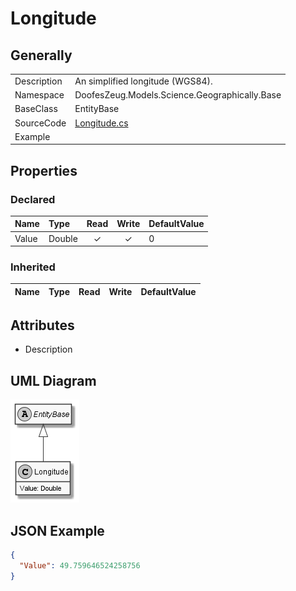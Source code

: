 ﻿# Longitude

## Generally

|||
|:-|:-|
|Description|An simplified longitude (WGS84).|
|Namespace|DoofesZeug.Models.Science.Geographically.Base|
|BaseClass|EntityBase|
|SourceCode|[Longitude.cs](../../../../DoofesZeug.Library/Src/Models/Science/Geographically/Base/Longitude.cs)|
|Example||

## Properties

### Declared

|Name|Type|Read|Write|DefaultValue|
|:---|:---|:--:|:---:|:-----------|
|Value|Double|&#x2713;|&#x2713;|0|

### Inherited

|Name|Type|Read|Write|DefaultValue|
|:---|:---|:--:|:---:|:-----------|

## Attributes

- Description

## UML Diagram

![Longitude.png](./Longitude.png "Longitude")

## JSON Example

```json
{
  "Value": 49.759646524258756
}
```

